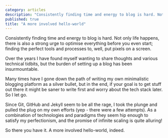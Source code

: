 ```yaml
---
category: articles
description: "Consistently finding time and energy to blog is hard. Not only life happens, there is also a strong urge to optimise everything before you even start; finding the perfect tools and processes to, well, put pixels on a screen."
published: true
title: "A more involved hello-world"
---
```


Consistently finding time and energy to blog is hard. Not only life happens, there is also a strong urge to optimise everything before you even start; finding the perfect tools and processes to, well, put pixels on a screen.

Over the years I have found myself wanting to share thoughts and various technical tidbits, but the burden of setting up a blog has been insurmountable.

Many times have I gone down the path of writing my own minimalistic blogging platform as a silver bullet, but in the end, if your goal is to get stuff out there it might be saner to write first and worry about the tech stack later. So I let go.

Since Git, GitHub and Jekyll seem to be all the rage, I took the plunge and pulled the plug on my own efforts (yep - there were a few attempts). As a combination of technologies and paradigms they seem hip enough to satisfy my perfectionism, and the promise of infinite scaling is quite alluring!

So there you have it. A more involved hello-world, indeed.
